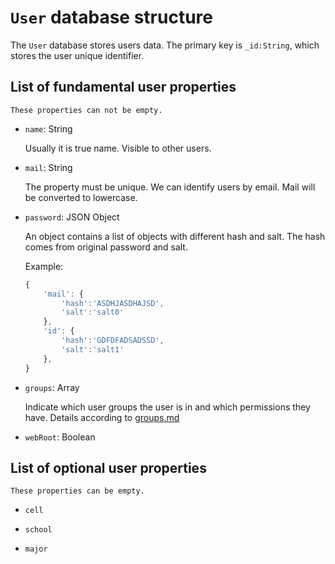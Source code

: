 # `User` database structure

The `User` database stores users data.
The primary key is `_id:String`, which stores the user unique identifier.

## List of fundamental user properties

	These properties can not be empty.

+ `name`: String

	Usually it is true name. Visible to other users.

+ `mail`: String

	The property must be unique. We can identify users by email.
	Mail will be converted to lowercase.

+ `password`: JSON Object

	An object contains a list of objects with different hash and salt. 
	The hash comes from original password and salt. 

	Example:

	```js
	{
		'mail': {
			'hash':'ASDHJASDHAJSD',
			'salt':'salt0'
		},
		'id': {
			'hash':'GDFDFADSADSSD',
			'salt':'salt1'
		},
	}
	``` 

+ `groups`: Array

	Indicate which user groups the user is in and which permissions they have.
	Details according to [groups.md](./groups.md)

+ `webRoot`: Boolean

## List of optional user properties

	These properties can be empty.

+ `cell`

+ `school`

+ `major`

